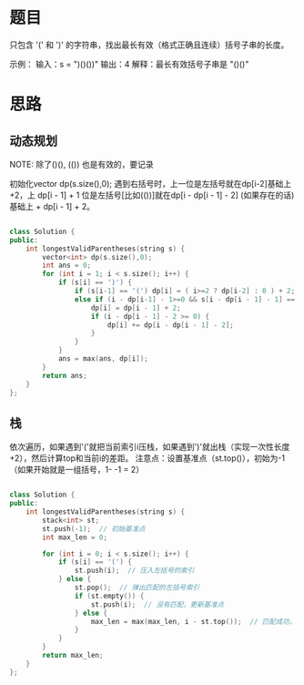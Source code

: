 # 题目
只包含 '(' 和 ')' 的字符串，找出最长有效（格式正确且连续）括号子串的长度。

示例：
输入：s = ")()())"
输出：4
解释：最长有效括号子串是 "()()"

# 思路
## 动态规划
NOTE: 除了()(), (()) 也是有效的，要记录
 
初始化vector<int> dp(s.size(),0);
遇到右括号时，上一位是左括号就在dp[i-2]基础上+2，上 dp[i - 1] + 1 位是左括号[比如(())]就在dp[i - dp[i - 1] - 2] (如果存在的话) 基础上 + dp[i - 1] + 2。

```c++

class Solution {
public:
    int longestValidParentheses(string s) {
        vector<int> dp(s.size(),0);
        int ans = 0;
        for (int i = 1; i < s.size(); i++) {
            if (s[i] == ')') {
                if (s[i-1] == '(') dp[i] = ( i>=2 ? dp[i-2] : 0 ) + 2;
                else if (i - dp[i-1] - 1>=0 && s[i - dp[i - 1] - 1] == '(') {
                    dp[i] = dp[i - 1] + 2;
                    if (i - dp[i - 1] - 2 >= 0) {
                        dp[i] += dp[i - dp[i - 1] - 2]; 
                    }
                }
            }
            ans = max(ans, dp[i]);
        }
        return ans;
    }
};

```

## 栈

依次遍历，如果遇到'('就把当前索引i压栈，如果遇到')'就出栈（实现一次性长度+2），然后计算top和当前i的差距。
注意点：设置基准点（st.top()），初始为-1 （如果开始就是一组括号，1- -1 = 2）

```c++

class Solution {
public:
    int longestValidParentheses(string s) {
        stack<int> st;
        st.push(-1);  // 初始基准点
        int max_len = 0;

        for (int i = 0; i < s.size(); i++) {
            if (s[i] == '(') {
                st.push(i);  // 压入左括号的索引
            } else {
                st.pop();  // 弹出匹配的左括号索引
                if (st.empty()) {
                    st.push(i);  // 没有匹配，更新基准点
                } else {
                    max_len = max(max_len, i - st.top());  // 匹配成功，更新最大长度
                }
            }
        }
        return max_len;
    }
};

```
